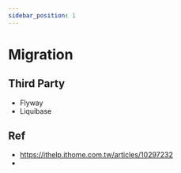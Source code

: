 ```yaml
---
sidebar_position: 1
---
```

# Migration

## Third Party
- Flyway
- Liquibase


## Ref
- https://ithelp.ithome.com.tw/articles/10297232
- 